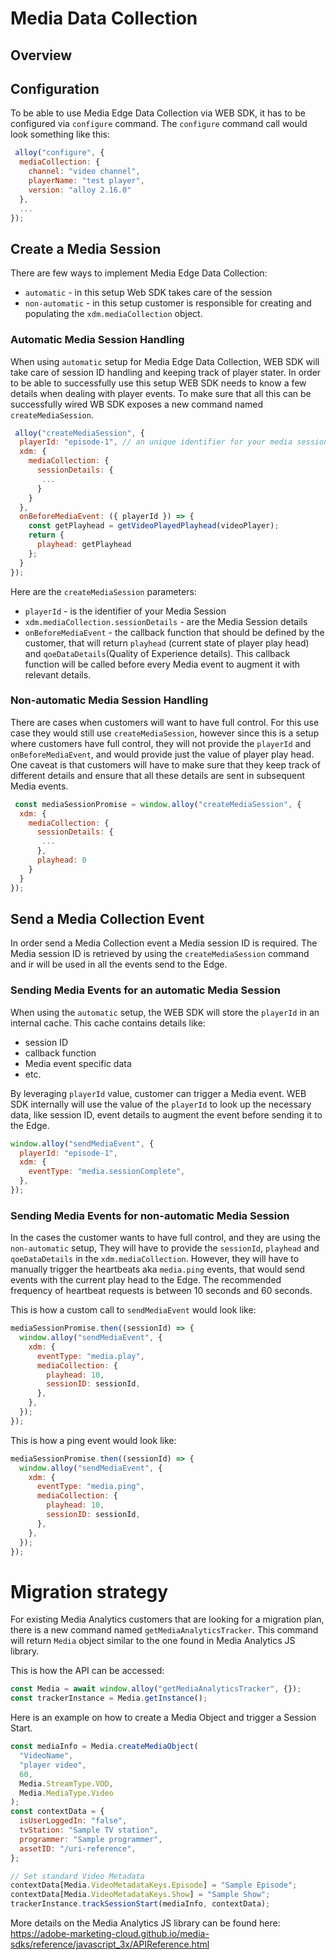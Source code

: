 # Media Data Collection

## Overview

## Configuration

To be able to use Media Edge Data Collection via WEB SDK, it has to be configured via `configure` command. The `configure`
command call would look something like this:

```javascript
 alloy("configure", {
  mediaCollection: {
    channel: "video channel",
    playerName: "test player",
    version: "alloy 2.16.0"
  },
  ...
});
```

## Create a Media Session

There are few ways to implement Media Edge Data Collection:

- `automatic` - in this setup Web SDK takes care of the session
- `non-automatic` - in this setup customer is responsible for creating and populating the `xdm.mediaCollection` object.

### Automatic Media Session Handling

When using `automatic` setup for Media Edge Data Collection, WEB SDK will take care of session ID handling and keeping track of
player stater. In order to be able to successfully use this setup WEB SDK needs to know a few details when dealing with
player events. To make sure that all this can be successfully wired WB SDK exposes a new command named `createMediaSession`.

```javascript
 alloy("createMediaSession", {
  playerId: "episode-1", // an unique identifier for your media session
  xdm: {
    mediaCollection: {
      sessionDetails: {
       ...
      }
    }
  },
  onBeforeMediaEvent: ({ playerId }) => {
    const getPlayhead = getVideoPlayedPlayhead(videoPlayer);
    return {
      playhead: getPlayhead
    };
  }
});
```

Here are the `createMediaSession` parameters:

- `playerId` - is the identifier of your Media Session
- `xdm.mediaCollection.sessionDetails` - are the Media Session details
- `onBeforeMediaEvent` - the callback function that should be defined by the customer, that will return `playhead` (current
  state of player play head) and `qoeDataDetails`(Quality of Experience details). This callback function will be called
  before every Media event to augment it with relevant details.

### Non-automatic Media Session Handling

There are cases when customers will want to have full control. For this use case they would still use `createMediaSession`,
however since this is a setup where customers have full control, they will not provide the `playerId` and `onBeforeMediaEvent`,
and would provide just the value of player play head. One caveat is that customers will have to make sure that they keep track
of different details and ensure that all these details are sent in subsequent Media events.

```javascript
 const mediaSessionPromise = window.alloy("createMediaSession", {
  xdm: {
    mediaCollection: {
      sessionDetails: {
       ...
      },
      playhead: 0
    }
  }
});
```

## Send a Media Collection Event

In order send a Media Collection event a Media session ID is required. The Media session ID is retrieved by using the
`createMediaSession` command and ir will be used in all the events send to the Edge.

### Sending Media Events for an automatic Media Session

When using the `automatic` setup, the WEB SDK will store the `playerId` in an internal cache. This cache contains details
like:

- session ID
- callback function
- Media event specific data
- etc.

By leveraging `playerId` value, customer can trigger a Media event. WEB SDK internally will use the value of the `playerId`
to look up the necessary data, like session ID, event details to augment the event before sending it to the Edge.

```javascript
window.alloy("sendMediaEvent", {
  playerId: "episode-1",
  xdm: {
    eventType: "media.sessionComplete",
  },
});
```

### Sending Media Events for non-automatic Media Session

In the cases the customer wants to have full control, and they are using the `non-automatic` setup, They will have to provide
the `sessionId`, `playhead` and `qoeDataDetails` in the `xdm.mediaCollection`. However, they will have to manually trigger
the heartbeats aka `media.ping` events, that would send events with the current play head to the Edge. The recommended frequency
of heartbeat requests is between 10 seconds and 60 seconds.

This is how a custom call to `sendMediaEvent` would look like:

```javascript
mediaSessionPromise.then((sessionId) => {
  window.alloy("sendMediaEvent", {
    xdm: {
      eventType: "media.play",
      mediaCollection: {
        playhead: 10,
        sessionID: sessionId,
      },
    },
  });
});
```

This is how a ping event would look like:

```javascript
mediaSessionPromise.then((sessionId) => {
  window.alloy("sendMediaEvent", {
    xdm: {
      eventType: "media.ping",
      mediaCollection: {
        playhead: 10,
        sessionID: sessionId,
      },
    },
  });
});
```

# Migration strategy

For existing Media Analytics customers that are looking for a migration plan, there is a new command named
`getMediaAnalyticsTracker`. This command will return `Media` object similar to the one found in Media Analytics JS library.

This is how the API can be accessed:

```javascript
const Media = await window.alloy("getMediaAnalyticsTracker", {});
const trackerInstance = Media.getInstance();
```

Here is an example on how to create a Media Object and trigger a Session Start.

```javascript
const mediaInfo = Media.createMediaObject(
  "VideoName",
  "player video",
  60,
  Media.StreamType.VOD,
  Media.MediaType.Video
);
const contextData = {
  isUserLoggedIn: "false",
  tvStation: "Sample TV station",
  programmer: "Sample programmer",
  assetID: "/uri-reference",
};

// Set standard Video Metadata
contextData[Media.VideoMetadataKeys.Episode] = "Sample Episode";
contextData[Media.VideoMetadataKeys.Show] = "Sample Show";
trackerInstance.trackSessionStart(mediaInfo, contextData);
```

More details on the Media Analytics JS library can be found here: https://adobe-marketing-cloud.github.io/media-sdks/reference/javascript_3x/APIReference.html
